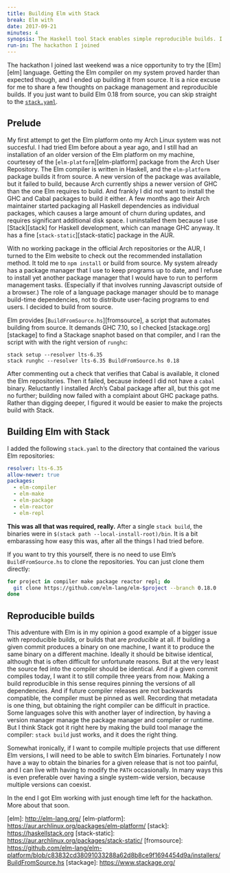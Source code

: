 ```yaml
---
title: Building Elm with Stack
break: Elm with
date: 2017-09-21
minutes: 4
synopsis: The Haskell tool Stack enables simple reproducible builds. I used it to build the Elm compiler from source.
run-in: The hackathon I joined
---
```


The hackathon I joined last weekend was a nice opportunity to try the [Elm][elm] language.
Getting the Elm compiler on my system proved harder than expected though,
and I ended up building it from source.
It is a nice excuse for me to share a few thoughts on package management and reproducible builds.
If you just want to build Elm 0.18 from source,
you can skip straight to the [`stack.yaml`](#building-elm-with-stack).

Prelude
-------
My first attempt to get the Elm platform onto my Arch Linux system was not succesful.
I had tried Elm before about a year ago,
and I still had an installation of an older version of the Elm platform on my machine,
courtesey of the [`elm-platform`][elm-platform] package from the Arch User Repository.
The Elm compiler is written in Haskell,
and the `elm-platform` package builds it from source.
A new version of the package was available,
but it failed to build,
because Arch currently ships a newer version of GHC than the one Elm requires to build.
And frankly I did not want to install the GHC and Cabal packages to build it either.
A few months ago their Arch maintainer started packaging all Haskell dependencies as individual packages,
which causes a large amount of churn during updates,
and requires significant additional disk space.
I uninstalled them because I use [Stack][stack] for Haskell development,
which can manage GHC anyway.
It has a fine [`stack-static`][stack-static] package in the AUR.

With no working package in the official Arch repositories or the AUR,
I turned to the Elm website to check out the recommended installation method.
It told me to `npm install` or build from source.
My system already has a package manager that I use to keep programs up to date,
and I refuse to install yet another package manager that I would have to run to perform management tasks.
(Especially if that involves running Javascript outside of a browser.)
The role of a language package manager should be to manage build-time dependencies,
not to distribute user-facing programs to end users.
I decided to build from source.

Elm provides [`BuildFromSource.hs`][fromsource], a script that automates building from source.
It demands GHC 7.10,
so I checked [stackage.org][stackage] to find a Stackage snaphot based on that compiler,
and I ran the script with with the right version of `runghc`:

    stack setup --resolver lts-6.35
    stack runghc --resolver lts-6.35 BuildFromSource.hs 0.18

After commenting out a check that verifies that Cabal is available,
it cloned the Elm repositories.
Then it failed,
because indeed I did not have a `cabal` binary.
Reluctantly I installed Arch’s Cabal package after all,
but this got me no further;
building now failed with a complaint about GHC package paths.
Rather than digging deeper,
I figured it would be easier to make the projects build with Stack.

<h2 id="building-elm-with-stack">Building Elm with Stack</h2>

I added the following `stack.yaml` to the directory that contained the various Elm repositories:

```yaml
resolver: lts-6.35
allow-newer: true
packages:
  - elm-compiler
  - elm-make
  - elm-package
  - elm-reactor
  - elm-repl
```

**This was all that was required, really.**
After a single `stack build`,
the binaries were in `$(stack path --local-install-root)/bin`.
It is a bit embarassing how easy this was,
after all the things I had tried before.

If you want to try this yourself,
there is no need to use Elm’s `BuildFromSource.hs` to clone the repositories.
You can just clone them directly:

```sh
for project in compiler make package reactor repl; do
  git clone https://github.com/elm-lang/elm-$project --branch 0.18.0
done
```

Reproducible builds
-------------------
This adventure with Elm is in my opinion a good example of a bigger issue with reproducible builds,
or builds that are *producible* at all.
If building a given commit produces a binary on one machine,
I want it to produce the same binary on a different machine.
Ideally it should be bitwise identical,
although that is often difficult for unfortunate reasons.
But at the very least the source fed into the compiler should be identical.
And if a given commit compiles today,
I want it to still compile three years from now.
Making a build reproducible in this sense
requires pinning the versions of all dependencies.
And if future compiler releases are not backwards compatible,
the compiler must be pinned as well.
Recording that metadata is one thing,
but obtaining the right compiler can be difficult in practice.
Some languages solve this with another layer of indirection,
by having a version manager manage the package manager and compiler or runtime.
But I think Stack got it right here by making the build tool manage the compiler:
`stack build` just works,
and it does the right thing.

Somewhat ironically,
if I want to compile multiple projects that use different Elm versions,
I will need to be able to switch Elm binaries.
Fortunately I now have a way to obtain the binaries for a given release that is not too painful,
and I can live with having to modify the `PATH` occasionally.
In many ways this is even preferable over having a single system-wide version,
because multiple versions can coexist.

In the end I got Elm working with just enough time left for the hackathon.
More about that soon.

[elm]:          http://elm-lang.org/ <!-- 2017 and not https? D: -->
[elm-platform]: https://aur.archlinux.org/packages/elm-platform/
[stack]:        https://haskellstack.org
[stack-static]: https://aur.archlinux.org/packages/stack-static/
[fromsource]:   https://github.com/elm-lang/elm-platform/blob/c83832cd38091033288a62d8b8ce9f1694454d9a/installers/BuildFromSource.hs
[stackage]:     https://www.stackage.org/
